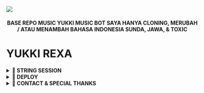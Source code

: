 ![](https://github.com/Rexashh/yukkixa/blob/4d0892d9b4dd75231ec240c90a4571f755a77864/Utils/e1f986194ed9ce5f62cc9d26e7f01ee0.gif)

<h4 align="center">
     BASE REPO MUSIC YUKKI MUSIC BOT SAYA HANYA CLONING, MERUBAH / ATAU MENAMBAH BAHASA INDONESIA SUNDA, JAWA, & TOXIC
</h4>


    
# YUKKI REXA

<details>
<summary><b>🚀 STRING SESSION </b></summary>
<br>
<h4>ᴀᴍʙɪʟ sᴇssɪᴏɴ ᴠɪᴀ ᴛᴇʟᴇɢʀᴀᴍ ᴍᴇʟᴀʟᴜɪ xᴀ sᴛʀɪɴɢ ʙᴏᴛ: </h4>    
<p><a href="https://t.me/xastringrobot"><img src="https://img.shields.io/badge/xa%20string%20bot-black?style=for-the-badge&logo=appveyor" width="200""/></a></p>
    
</details>

<details>
<summary><b>🚀 DEPLOY </b></summary>
<br>

### ʜᴇʀᴏᴋᴜ   
- klik tombol dibawah untuk deploy via Heroku :
<p><a href="https://dashboard.heroku.com/new?template=https://github.com/Rexashh/YukkiRexa/tree/master"><img src="https://img.shields.io/badge/Deploy%20To%20Heroku-blueviolet?style=for-the-badge&logo=heroku" width="200""/></a></p>  

### ᴠᴘs
- Upgrade & Update :
`sudo apt-get update && sudo apt-get upgrade -y`
- Menginstal Paket yang Diperlukan :
`sudo apt-get install python3-pip ffmpeg -y`
- install pip :
`sudo pip3 install -U pip`
- Install Node
`curl -fssL https://deb.nodesource.com/setup_17.x | sudo -E bash - && sudo apt-get install nodejs -y && npm i -g npm`
- kloning repository
`git clone https://github.com/Rexashh/YukkiRexa &&  cd YukkiRexa`
- install requirements
`pip3 install -U -r requirements.txt`
- mengganti nama sample.env dengan .env
`cp sample.env .env`
- Masuk ke .env
`nano .env`
- Masukan semua data data bot music mu disitu
- Setelah semua data dimasukan silahkan `ctrl + x` dan `y`
- Buat Screen agar bot Aktif terus menerus 
`screen -S botmusic`
- Jalankan bot ketik :
`bash start`

### ᴏᴋᴛᴇᴛᴏ
- Fork Repository ini 
- Klik [OKTETO](https://www.okteto.com)
- Masukan Var dan data mu, untuk melihat var apa saja yang ada silahkan klik dibawah
- [List Variable](https://github.com/Rexashh/YukkiRexa/blob/master/config/README.md)

### ʟɪsᴛ ᴘᴇʀɪɴᴛᴀʜ
- Klik [disini](https://github.com/Rexashh/YukkiRexa/blob/master/strings/command.yml) untuk melihat semua perintah pada bot music

</details>

<details>
<summary><b>🚀 CONTACT & SPECIAL THANKS</b></summary>

## ᴄᴏɴᴛᴀᴄᴛ
- [ᴄʜᴀɴɴᴇʟ](https://t.me/tirexgugel)
- [ɢʀᴏᴜᴘ](https://t.me/rexaprivateroom)
- [ᴏᴡɴᴇʀ](https://t.me/JustRex)

## sᴘᴇᴄɪᴀʟ ᴛʜᴀɴᴋs

sᴘᴇᴄɪᴀʟ ᴛʜᴀɴᴋs ᴜɴᴛᴜᴋ ᴛᴇᴀᴍ ʏᴜᴋᴋɪ sᴇʙᴀɢᴀɪ ʙᴀsᴇ ᴅᴀʀɪ ʀᴇᴘᴏ ɪɴɪ:

- [TeamYukki](https://github.com/TeamYukki)

